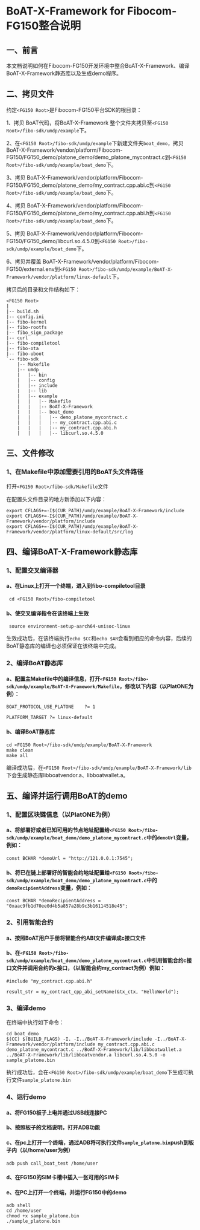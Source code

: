 # BoAT-X-Framework for Fibocom-FG150整合说明


## 一、前言

本文档说明如何在Fibocom-FG150开发环境中整合BoAT-X-Framework、编译BoAT-X-Framework静态库以及生成demo程序。


## 二、拷贝文件

约定`<FG150 Root>`是Fibocom-FG150平台SDK的根目录：

1、拷贝 BoAT代码，将BoAT-X-Framework 整个文件夹拷贝至`<FG150 Root>/fibo-sdk/umdp/example`下。

2、在`<FG150 Root>/fibo-sdk/umdp/example`下新建文件夹`boat_demo`，拷贝 BoAT-X-Framework/vendor/platform/Fibocom-FG150/FG150_demo/platone_demo/demo_platone_mycontract.c到`<FG150 Root>/fibo-sdk/umdp/example/boat_demo`下。

3、拷贝 BoAT-X-Framework/vendor/platform/Fibocom-FG150/FG150_demo/platone_demo/my_contract.cpp.abi.c到`<FG150 Root>/fibo-sdk/umdp/example/boat_demo`下。

4、拷贝 BoAT-X-Framework/vendor/platform/Fibocom-FG150/FG150_demo/platone_demo/my_contract.cpp.abi.h到`<FG150 Root>/fibo-sdk/umdp/example/boat_demo`下。

5、拷贝 BoAT-X-Framework/vendor/platform/Fibocom-FG150/FG150_demo/libcurl.so.4.5.0到`<FG150 Root>/fibo-sdk/umdp/example/boat_demo`下。

6、拷贝并覆盖 BoAT-X-Framework/vendor/platform/Fibocom-FG150/external.env到`<FG150 Root>/fibo-sdk/umdp/example/BoAT-X-Framework/vendor/platform/linux-default`下。


拷贝后的目录和文件结构如下：
```
<FG150 Root>
|
|-- build.sh
|-- config.ini
|-- fibo-kernel
|-- fibo-rootfs
|-- fibo_sign_package
|-- curl
|-- fibo-compiletool
|-- fibo-ota
|-- fibo-uboot
`-- fibo-sdk
    |-- Makefile
    |-- umdp
    |   |-- bin
    |   |-- config
    |   |-- include
    |   |-- lib
    |   |-- example
    |   |   |-- Makefile
    |   |   |-- BoAT-X-Framework
    |   |   |-- boat_demo
    |   |   |   |-- demo_platone_mycontract.c
    |   |   |   |-- my_contract.cpp.abi.c
    |   |   |   |-- my_contract.cpp.abi.h
    |   |   |   |-- libcurl.so.4.5.0
```


## 三、文件修改


### 1、在Makefile中添加需要引用的BoAT头文件路径

打开`<FG150 Root>/fibo-sdk/Makefile`文件

在配置头文件目录的地方新添加以下内容：
```
export CFLAGS+=-I$(CUR_PATH)/umdp/example/BoAT-X-Framework/include
export CFLAGS+=-I$(CUR_PATH)/umdp/example/BoAT-X-Framework/vendor/platform/include
export CFLAGS+=-I$(CUR_PATH)/umdp/example/BoAT-X-Framework/vendor/platform/linux-default/src/log
```

  
## 四、编译BoAT-X-Framework静态库

### 1、配置交叉编译器
   
   #### a、在Linux上打开一个终端，进入到fibo-compiletool目录
   ```
    cd <FG150 Root>/fibo-compiletool
   ```

   #### b、使交叉编译指令在该终端上生效
   ```
    source environment-setup-aarch64-unisoc-linux
   ```
   生效成功后，在该终端执行`echo $CC`和`echo $AR`会看到相应的命令内容，后续的BoAT静态库的编译也必须保证在该终端中完成。

### 2、编译BoAT静态库

   #### a、配置主Makefile中的编译信息，打开`<FG150 Root>/fibo-sdk/umdp/example/BoAT-X-Framework/Makefile`，修改以下内容（以PlatONE为例）：
   ```
   BOAT_PROTOCOL_USE_PLATONE    ?= 1

   PLATFORM_TARGET ?= linux-default
   ```
   
   #### b、编译BoAT静态库
   ```
   cd <FG150 Root>/fibo-sdk/umdp/example/BoAT-X-Framework
   make clean
   make all
   ```
   
   编译成功后，在`<FG150 Root>/fibo-sdk/umdp/example/BoAT-X-Framework/lib`下会生成静态库libboatvendor.a、libboatwallet.a。
   
## 五、编译并运行调用BoAT的demo

### 1、配置区块链信息（以PlatONE为例）

  #### a、将部署好或者已知可用的节点地址配置给`<FG150 Root>/fibo-sdk/umdp/example/boat_demo/demo_platone_mycontract.c`中的`demoUrl`变量，例如：
  ```
  const BCHAR *demoUrl = "http://121.0.0.1:7545";

  ```
  #### b、将已在链上部署好的智能合约地址配置给`<FG150 Root>/fibo-sdk/umdp/example/boat_demo/demo_platone_mycontract.c`中的`demoRecipientAddress`变量，例如：
  ```
  const BCHAR *demoRecipientAddress = "0xaac9fb1d70ee0d4b5a857a28b9c3b16114518e45";
  ```

### 2、引用智能合约

  #### a、按照BoAT用户手册将智能合约ABI文件编译成c接口文件

  #### b、在`<FG150 Root>/fibo-sdk/umdp/example/boat_demo/demo_platone_mycontract.c`中引用智能合约c接口文件并调用合约的c接口，（以智能合约my_contract为例）例如：
  ```
  #include "my_contract.cpp.abi.h"
  ```
  ```
  result_str = my_contract_cpp_abi_setName(&tx_ctx, "HelloWorld");
  ```

### 3、编译demo

  在终端中执行如下命令：
  ```
  cd boat_demo
  $(CC) $(BUILD_FLAGS) -I. -I../BoAT-X-Framework/include -I../BoAT-X-Framework/vendor/platform/include my_contract.cpp.abi.c demo_platone_mycontract.c ../BoAT-X-Framework/lib/libboatwallet.a ../BoAT-X-Framework/lib/libboatvendor.a libcurl.so.4.5.0 -o sample_platone.bin
  ```
  执行成功后，会在`<FG150 Root>/fibo-sdk/umdp/example/boat_demo`下生成可执行文件`sample_platone.bin`

### 4、运行demo

  #### a、将FG150板子上电并通过USB线连接PC

  #### b、按照板子的文档说明，打开ADB功能

  #### c、在pc上打开一个终端，通过ADB将可执行文件`sample_platone.bin`push到板子内（以/home/user为例）
  ```
  adb push call_boat_test /home/user
  ```

  #### d、在FG150的SIM卡槽中插入一张可用的SIM卡

  #### e、在PC上打开一个终端，并运行FG150中的demo
  ```
  adb shell
  cd /home/user
  chmod +x sample_platone.bin
  ./sample_platone.bin
  ```
